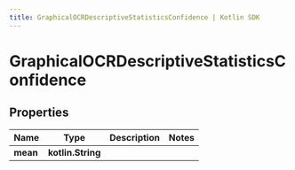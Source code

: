 ```yaml
---
title: GraphicalOCRDescriptiveStatisticsConfidence | Kotlin SDK
---
```



# GraphicalOCRDescriptiveStatisticsConfidence

## Properties
Name | Type | Description | Notes
------------ | ------------- | ------------- | -------------
**mean** | **kotlin.String** |  | 



